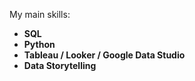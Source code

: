 My main skills:
- **SQL**
- **Python**
- **Tableau / Looker / Google Data Studio**
- **Data Storytelling**
